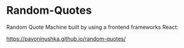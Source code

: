 # Random-Quotes

Random Quote Machine built by using a frontend frameworks React:

https://pavoninushka.github.io/random-quotes/
